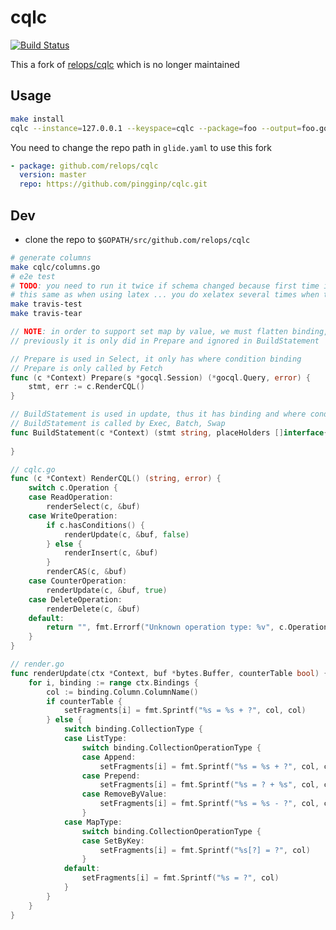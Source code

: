 # cqlc

[![Build Status](https://travis-ci.org/pingginp/cqlc.svg?branch=master)](https://travis-ci.org/pingginp/cqlc)

This a fork of [relops/cqlc](https://github.com/relops/cqlc) which is no longer maintained

## Usage

````bash
make install
cqlc --instance=127.0.0.1 --keyspace=cqlc --package=foo --output=foo.go --symbols
````

You need to change the repo path in `glide.yaml` to use this fork

````yaml
- package: github.com/relops/cqlc
  version: master
  repo: https://github.com/pingginp/cqlc.git
````

## Dev

- clone the repo to `$GOPATH/src/github.com/relops/cqlc`

````bash
# generate columns
make cqlc/columns.go
# e2e test
# TODO: you need to run it twice if schema changed because first time it will dump the schema, which won't get compiled ...
# this same as when using latex ... you do xelatex several times when there is bib ...
make travis-test
make travis-tear
````

````go
// NOTE: in order to support set map by value, we must flatten binding,
// previously it is only did in Prepare and ignored in BuildStatement

// Prepare is used in Select, it only has where condition binding
// Prepare is only called by Fetch
func (c *Context) Prepare(s *gocql.Session) (*gocql.Query, error) {
	stmt, err := c.RenderCQL()
}

// BuildStatement is used in update, thus it has binding and where condition binding
// BuildStatement is called by Exec, Batch, Swap
func BuildStatement(c *Context) (stmt string, placeHolders []interface{}, err error) {
	
}

// cqlc.go
func (c *Context) RenderCQL() (string, error) {
	switch c.Operation {
	case ReadOperation:
		renderSelect(c, &buf)
	case WriteOperation:
		if c.hasConditions() {
			renderUpdate(c, &buf, false)
		} else {
			renderInsert(c, &buf)
		}
		renderCAS(c, &buf)
	case CounterOperation:
		renderUpdate(c, &buf, true)
	case DeleteOperation:
		renderDelete(c, &buf)
	default:
		return "", fmt.Errorf("Unknown operation type: %v", c.Operation)
	}
}

// render.go
func renderUpdate(ctx *Context, buf *bytes.Buffer, counterTable bool) {
	for i, binding := range ctx.Bindings {
		col := binding.Column.ColumnName()
		if counterTable {
			setFragments[i] = fmt.Sprintf("%s = %s + ?", col, col)
		} else {
			switch binding.CollectionType {
			case ListType:
				switch binding.CollectionOperationType {
				case Append:
					setFragments[i] = fmt.Sprintf("%s = %s + ?", col, col)
				case Prepend:
					setFragments[i] = fmt.Sprintf("%s = ? + %s", col, col)
				case RemoveByValue:
					setFragments[i] = fmt.Sprintf("%s = %s - ?", col, col)
				}
			case MapType:
				switch binding.CollectionOperationType {
				case SetByKey:
					setFragments[i] = fmt.Sprintf("%s[?] = ?", col)
				}
			default:
				setFragments[i] = fmt.Sprintf("%s = ?", col)
			}
		}
	}
}
````